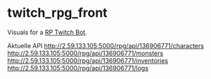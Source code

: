 # twitch_rpg_front
Visuals for a [RP Twitch Bot](https://github.com/Istani/syth-rpg-dev). 


Aktuelle API
http://2.59.133.105:5000/rpg/api/136906771/characters
http://2.59.133.105:5000/rpg/api/136906771/monsters
http://2.59.133.105:5000/rpg/api/136906771/inventories
http://2.59.133.105:5000/rpg/api/136906771/logs